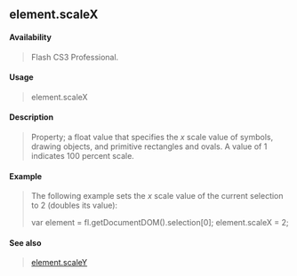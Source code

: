 ## element.scaleX

#### Availability

> Flash CS3 Professional.

#### Usage

> element.scaleX

#### Description

> Property; a float value that specifies the *x* scale value of symbols, drawing objects, and primitive rectangles and ovals. A value of 1 indicates 100 percent scale.

#### Example

> The following example sets the *x* scale value of the current selection to 2 (doubles its value):
>
> var element = fl.getDocumentDOM().selection\[0\]; element.scaleX = 2;

#### See also

> [element.scaleY](#element.scaleY)

<span id="element.scaleY" class="anchor"></span>
